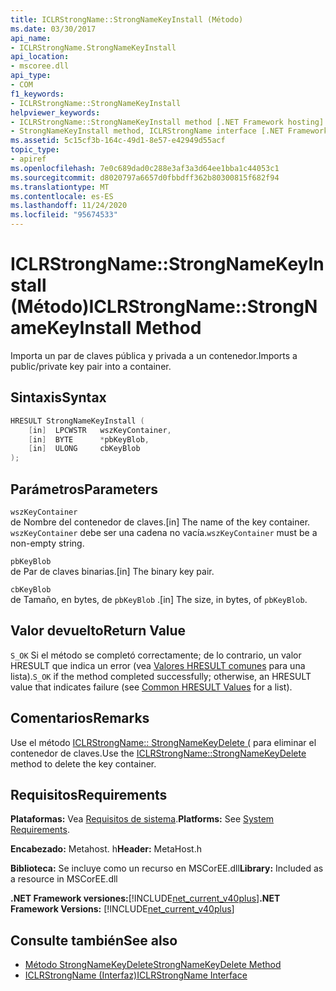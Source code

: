 ```yaml
---
title: ICLRStrongName::StrongNameKeyInstall (Método)
ms.date: 03/30/2017
api_name:
- ICLRStrongName.StrongNameKeyInstall
api_location:
- mscoree.dll
api_type:
- COM
f1_keywords:
- ICLRStrongName::StrongNameKeyInstall
helpviewer_keywords:
- ICLRStrongName::StrongNameKeyInstall method [.NET Framework hosting]
- StrongNameKeyInstall method, ICLRStrongName interface [.NET Framework hosting]
ms.assetid: 5c15cf3b-164c-49d1-8e57-e42949d55acf
topic_type:
- apiref
ms.openlocfilehash: 7e0c689dad0c288e3af3a3d64ee1bba1c44053c1
ms.sourcegitcommit: d8020797a6657d0fbbdff362b80300815f682f94
ms.translationtype: MT
ms.contentlocale: es-ES
ms.lasthandoff: 11/24/2020
ms.locfileid: "95674533"
---
```

# <a name="iclrstrongnamestrongnamekeyinstall-method"></a><span data-ttu-id="599e9-102">ICLRStrongName::StrongNameKeyInstall (Método)</span><span class="sxs-lookup"><span data-stu-id="599e9-102">ICLRStrongName::StrongNameKeyInstall Method</span></span>

<span data-ttu-id="599e9-103">Importa un par de claves pública y privada a un contenedor.</span><span class="sxs-lookup"><span data-stu-id="599e9-103">Imports a public/private key pair into a container.</span></span>  
  
## <a name="syntax"></a><span data-ttu-id="599e9-104">Sintaxis</span><span class="sxs-lookup"><span data-stu-id="599e9-104">Syntax</span></span>  
  
```cpp  
HRESULT StrongNameKeyInstall (  
    [in]  LPCWSTR   wszKeyContainer,  
    [in]  BYTE      *pbKeyBlob,  
    [in]  ULONG     cbKeyBlob  
);  
```  
  
## <a name="parameters"></a><span data-ttu-id="599e9-105">Parámetros</span><span class="sxs-lookup"><span data-stu-id="599e9-105">Parameters</span></span>  

 `wszKeyContainer`  
 <span data-ttu-id="599e9-106">de Nombre del contenedor de claves.</span><span class="sxs-lookup"><span data-stu-id="599e9-106">[in] The name of the key container.</span></span> <span data-ttu-id="599e9-107">`wszKeyContainer` debe ser una cadena no vacía.</span><span class="sxs-lookup"><span data-stu-id="599e9-107">`wszKeyContainer` must be a non-empty string.</span></span>  
  
 `pbKeyBlob`  
 <span data-ttu-id="599e9-108">de Par de claves binarias.</span><span class="sxs-lookup"><span data-stu-id="599e9-108">[in] The binary key pair.</span></span>  
  
 `cbKeyBlob`  
 <span data-ttu-id="599e9-109">de Tamaño, en bytes, de `pbKeyBlob` .</span><span class="sxs-lookup"><span data-stu-id="599e9-109">[in] The size, in bytes, of `pbKeyBlob`.</span></span>  
  
## <a name="return-value"></a><span data-ttu-id="599e9-110">Valor devuelto</span><span class="sxs-lookup"><span data-stu-id="599e9-110">Return Value</span></span>  

 <span data-ttu-id="599e9-111">`S_OK` Si el método se completó correctamente; de lo contrario, un valor HRESULT que indica un error (vea [Valores HRESULT comunes](/windows/win32/seccrypto/common-hresult-values) para una lista).</span><span class="sxs-lookup"><span data-stu-id="599e9-111">`S_OK` if the method completed successfully; otherwise, an HRESULT value that indicates failure (see [Common HRESULT Values](/windows/win32/seccrypto/common-hresult-values) for a list).</span></span>  
  
## <a name="remarks"></a><span data-ttu-id="599e9-112">Comentarios</span><span class="sxs-lookup"><span data-stu-id="599e9-112">Remarks</span></span>  

 <span data-ttu-id="599e9-113">Use el método [ICLRStrongName:: StrongNameKeyDelete (](iclrstrongname-strongnamekeydelete-method.md) para eliminar el contenedor de claves.</span><span class="sxs-lookup"><span data-stu-id="599e9-113">Use the [ICLRStrongName::StrongNameKeyDelete](iclrstrongname-strongnamekeydelete-method.md) method to delete the key container.</span></span>  
  
## <a name="requirements"></a><span data-ttu-id="599e9-114">Requisitos</span><span class="sxs-lookup"><span data-stu-id="599e9-114">Requirements</span></span>  

 <span data-ttu-id="599e9-115">**Plataformas:** Vea [Requisitos de sistema](../../get-started/system-requirements.md).</span><span class="sxs-lookup"><span data-stu-id="599e9-115">**Platforms:** See [System Requirements](../../get-started/system-requirements.md).</span></span>  
  
 <span data-ttu-id="599e9-116">**Encabezado:** Metahost. h</span><span class="sxs-lookup"><span data-stu-id="599e9-116">**Header:** MetaHost.h</span></span>  
  
 <span data-ttu-id="599e9-117">**Biblioteca:** Se incluye como un recurso en MSCorEE.dll</span><span class="sxs-lookup"><span data-stu-id="599e9-117">**Library:** Included as a resource in MSCorEE.dll</span></span>  
  
 <span data-ttu-id="599e9-118">**.NET Framework versiones:**[!INCLUDE[net_current_v40plus](../../../../includes/net-current-v40plus-md.md)]</span><span class="sxs-lookup"><span data-stu-id="599e9-118">**.NET Framework Versions:** [!INCLUDE[net_current_v40plus](../../../../includes/net-current-v40plus-md.md)]</span></span>  
  
## <a name="see-also"></a><span data-ttu-id="599e9-119">Consulte también</span><span class="sxs-lookup"><span data-stu-id="599e9-119">See also</span></span>

- [<span data-ttu-id="599e9-120">Método StrongNameKeyDelete</span><span class="sxs-lookup"><span data-stu-id="599e9-120">StrongNameKeyDelete Method</span></span>](iclrstrongname-strongnamekeydelete-method.md)
- [<span data-ttu-id="599e9-121">ICLRStrongName (Interfaz)</span><span class="sxs-lookup"><span data-stu-id="599e9-121">ICLRStrongName Interface</span></span>](iclrstrongname-interface.md)
